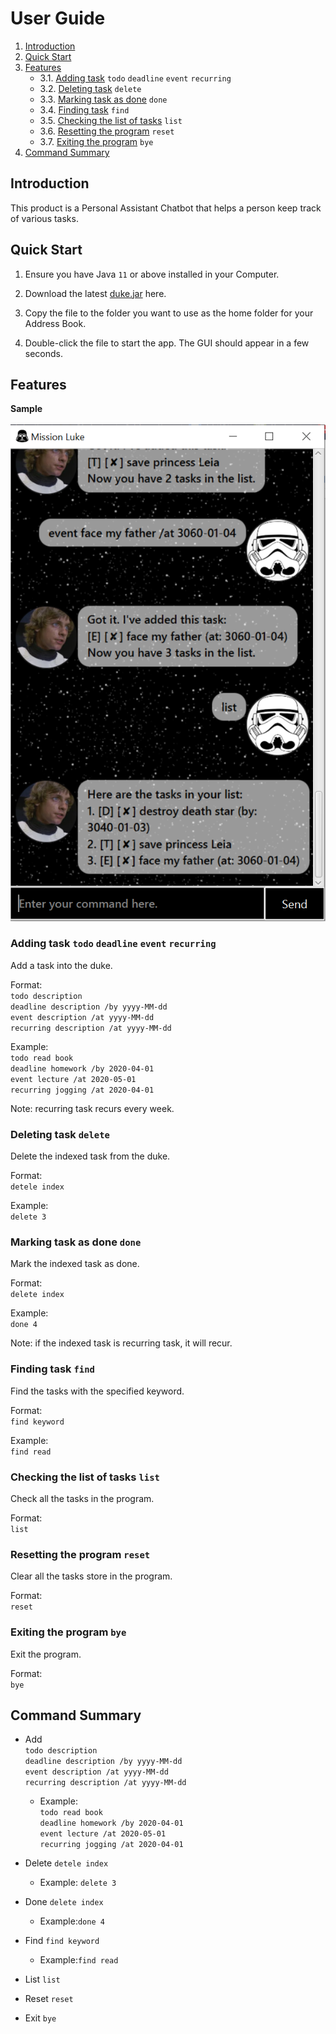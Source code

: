 # User Guide

1. [Introduction](#introduction)
1. [Quick Start](#quick-start)
1. [Features](#features)  
    * 3.1. [Adding task](#adding-task) `todo` `deadline` `event` `recurring` 
    * 3.2. [Deleting task](#deleting-task) `delete`
    * 3.3. [Marking task as done](#marking-task-as-done) `done`
    * 3.4. [Finding task](#finding-task) `find`
    * 3.5. [Checking the list of tasks](#checking-the-list-of-tasks) `list`
    * 3.6. [Resetting the program](#resetting-the-program) `reset`
    * 3.7. [Exiting the program](#exiting-the-program) `bye`
1. [Command Summary](#command-summary)

## <a name="introduction"></a> Introduction
This product is a Personal Assistant Chatbot that helps a person keep track of various tasks.

## <a name="quick-start"></a> Quick Start
1. Ensure you have Java `11` or above installed in your Computer.

1. Download the latest [duke.jar](https://github.com/FangShaoHua94/duke/releases/tag/v0.5) here.

1. Copy the file to the folder you want to use as the home folder for your Address Book.

1. Double-click the file to start the app. The GUI should appear in a few seconds.

## <a name="features"></a> Features

**Sample**  
<br>
<img src="Ui.png">
 
### <a name="adding task"></a> Adding task `todo` `deadline` `event` `recurring`
Add a task into the duke.  

Format:  
`todo description`  
`deadline description /by yyyy-MM-dd`  
`event description /at yyyy-MM-dd`  
`recurring description /at yyyy-MM-dd`

Example:  
`todo read book`    
`deadline homework /by 2020-04-01`  
`event lecture /at 2020-05-01`  
`recurring jogging /at 2020-04-01`

Note: recurring task recurs every week.

### <a name="deleting-task"></a> Deleting task `delete`
Delete the indexed task from the duke. 

Format:  
`detele index`

Example:  
`delete 3`

### <a name="marking-task-as-done"></a> Marking task as done `done`
Mark the indexed task as done.  

Format:  
`delete index`

Example:  
`done 4`

Note: if the indexed task is recurring task, it will recur.

### <a name="finding-task"></a> Finding task `find`
Find the tasks with the specified keyword.  

Format:  
`find keyword`  

Example:  
`find read`

### <a name="checking-the-list-of-tasks"></a> Checking the list of tasks `list`
Check all the tasks in the program.  

Format:  
`list`  

### <a name="resetting-the-program"></a>Resetting the program `reset`
Clear all the tasks store in the program.

Format:  
`reset`

### <a name="exiting-the-program"></a> Exiting the program `bye`
Exit the program.

Format:  
`bye`

## <a name="command-summary"></a> Command Summary
* Add   
`todo description`  
`deadline description /by yyyy-MM-dd`  
`event description /at yyyy-MM-dd`  
`recurring description /at yyyy-MM-dd`  
  * Example:  
    `todo read book`    
    `deadline homework /by 2020-04-01`  
    `event lecture /at 2020-05-01`  
    `recurring jogging /at 2020-04-01`  
    
* Delete `detele index`
    * Example: `delete 3`

* Done `delete index`
    * Example:`done 4`

* Find `find keyword`  
    * Example:`find read`

* List `list`  

* Reset `reset`

* Exit `bye` 


